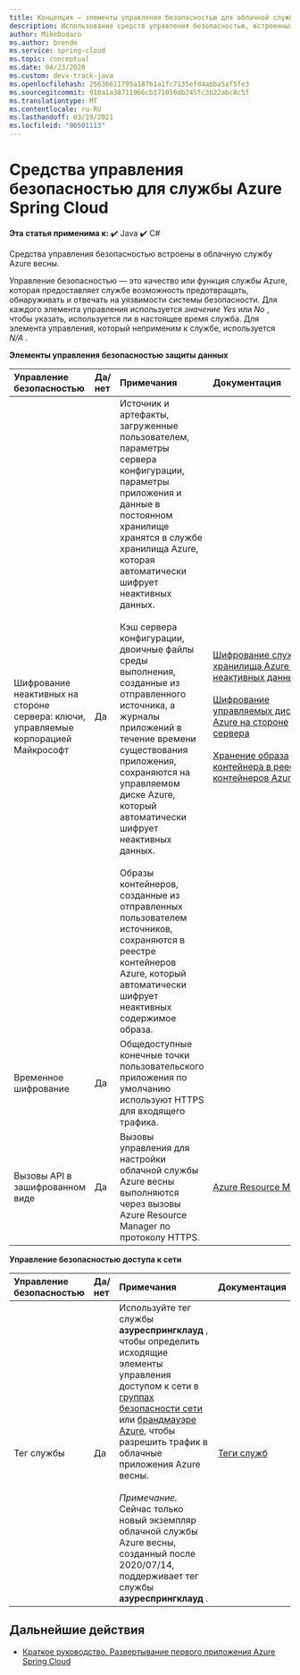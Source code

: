 ```yaml
---
title: Концепция — элементы управления безопасностью для облачной службы Azure весны
description: Использование средств управления безопасностью, встроенных в облачную службу Azure весны.
author: MikeDodaro
ms.author: brendm
ms.service: spring-cloud
ms.topic: conceptual
ms.date: 04/23/2020
ms.custom: devx-track-java
ms.openlocfilehash: 25636611795a18761a1fc7135efd4abba5af5fe3
ms.sourcegitcommit: 910a1a38711966cb171050db245fc3b22abc8c5f
ms.translationtype: MT
ms.contentlocale: ru-RU
ms.lasthandoff: 03/19/2021
ms.locfileid: "96501113"
---
```

# <a name="security-controls-for-azure-spring-cloud-service"></a>Средства управления безопасностью для службы Azure Spring Cloud

**Эта статья применима к:** ✔️ Java ✔️ C#

Средства управления безопасностью встроены в облачную службу Azure весны.

Управление безопасностью — это качество или функция службы Azure, которая предоставляет службе возможность предотвращать, обнаруживать и отвечать на уязвимости системы безопасности.  Для каждого элемента управления используется *значение Yes* или *No* , чтобы указать, используется ли в настоящее время служба.  Для элемента управления, который неприменим к службе, используется *N/A* . 

**Элементы управления безопасностью защиты данных**

| Управление безопасностью | Да/нет | Примечания | Документация |
|:-------------|:-------|:-------------------------------|:----------------------|
| Шифрование неактивных на стороне сервера: ключи, управляемые корпорацией Майкрософт | Да | Источник и артефакты, загруженные пользователем, параметры сервера конфигурации, параметры приложения и данные в постоянном хранилище хранятся в службе хранилища Azure, которая автоматически шифрует неактивных данных.<br><br>Кэш сервера конфигурации, двоичные файлы среды выполнения, созданные из отправленного источника, а журналы приложений в течение времени существования приложения, сохраняются на управляемом диске Azure, который автоматически шифрует неактивных данных.<br><br>Образы контейнеров, созданные из отправленных пользователем источников, сохраняются в реестре контейнеров Azure, который автоматически шифрует неактивных содержимое образа. | [Шифрование службы хранилища Azure для неактивных данных](../storage/common/storage-service-encryption.md)<br><br>[Шифрование управляемых дисков Azure на стороне сервера](../virtual-machines/disk-encryption.md)<br><br>[Хранение образа контейнера в реестре контейнеров Azure](../container-registry/container-registry-storage.md) |
| Временное шифрование | Да | Общедоступные конечные точки пользовательского приложения по умолчанию используют HTTPS для входящего трафика. |  |
| Вызовы API в зашифрованном виде | Да | Вызовы управления для настройки облачной службы Azure весны выполняются через вызовы Azure Resource Manager по протоколу HTTPS. | [Azure Resource Manager](../azure-resource-manager/index.yml) |

**Управление безопасностью доступа к сети**

| Управление безопасностью | Да/нет | Примечания | Документация |
|:-------------|:-------|:-------------------------------|:----------------------|
| Тег службы | Да | Используйте тег службы **азуреспрингклауд** , чтобы определить исходящие элементы управления доступом к сети в [группах безопасности сети](../virtual-network/network-security-groups-overview.md#security-rules) или [брандмауэре Azure](../firewall/service-tags.md), чтобы разрешить трафик в облачные приложения Azure весны.<br><br>*Примечание.* Сейчас только новый экземпляр облачной службы Azure весны, созданный после 2020/07/14, поддерживает тег службы **азуреспрингклауд** . | [Теги служб](../virtual-network/service-tags-overview.md) |

## <a name="next-steps"></a>Дальнейшие действия

* [Краткое руководство. Развертывание первого приложения Azure Spring Cloud](spring-cloud-quickstart.md)